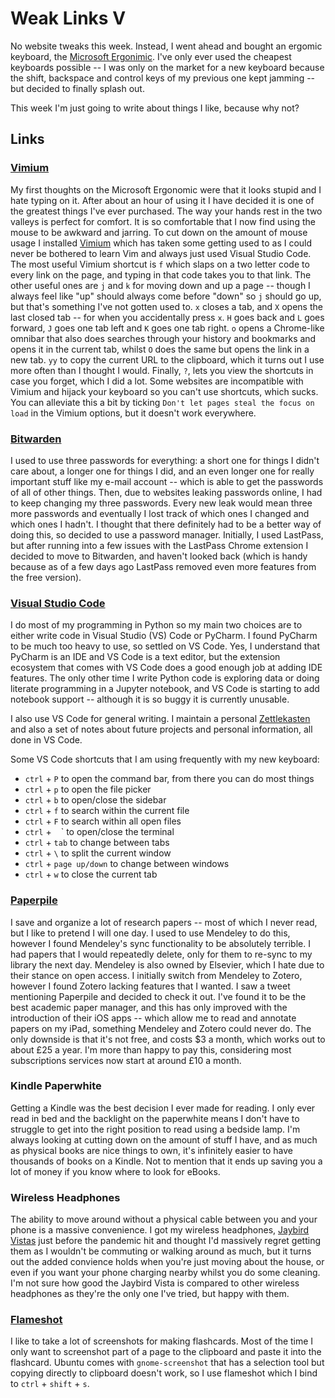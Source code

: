 # Weak Links V

No website tweaks this week. Instead, I went ahead and bought an ergomic keyboard, the [Microsoft Ergonimic](https://www.amazon.co.uk/dp/B07YGNN6N1). I've only ever used the cheapest keyboards possible -- I was only on the market for a new keyboard because the shift, backspace and control keys of my previous one kept jamming -- but decided to finally splash out.

This week I'm just going to write about things I like, because why not?

## Links

### [Vimium](https://github.com/philc/vimium/)

My first thoughts on the Microsoft Ergonomic were that it looks stupid and I hate typing on it. After about an hour of using it I have decided it is one of the greatest things I've ever purchased. The way your hands rest in the two valleys is perfect for comfort. It is so comfortable that I now find using the mouse to be awkward and jarring. To cut down on the amount of mouse usage I installed [Vimium](https://github.com/philc/vimium/) which has taken some getting used to as I could never be bothered to learn Vim and always just used Visual Studio Code. The most useful Vimium shortcut is `f` which slaps on a two letter code to every link on the page, and typing in that code takes you to that link. The other useful ones are `j` and `k` for moving down and up a page -- though I always feel like "up" should always come before "down" so `j` should go up, but that's something I've not gotten used to. `x` closes a tab, and `X` opens the last closed tab -- for when you accidentally press `x`. `H` goes back and `L` goes forward, `J` goes one tab left and `K` goes one tab right. `o` opens a Chrome-like omnibar that also does searches through your history and bookmarks and opens it in the current tab, whilst `O` does the same but opens the link in a new tab. `yy` to copy the current URL to the clipboard, which it turns out I use more often than I thought I would. Finally, `?`, lets you view the shortcuts in case you forget, which I did a lot. Some websites are incompatible with Vimium and hijack your keyboard so you can't use shortcuts, which sucks. You can alleviate this a bit by ticking `Don't let pages steal the focus on load` in the Vimium options, but it doesn't work everywhere.

### [Bitwarden](https://bitwarden.com/)

I used to use three passwords for everything: a short one for things I didn't care about, a longer one for things I did, and an even longer one for really important stuff like my e-mail account -- which is able to get the passwords of all of other things. Then, due to websites leaking passwords online, I had to keep changing my three passwords. Every new leak would mean three more passwords and eventually I lost track of which ones I changed and which ones I hadn't. I thought that there definitely had to be a better way of doing this, so decided to use a password manager. Initially, I used LastPass, but after running into a few issues with the LastPass Chrome extension I decided to move to Bitwarden, and haven't looked back (which is handy because as of a few days ago LastPass removed even more features from the free version).

### [Visual Studio Code](https://code.visualstudio.com/)

I do most of my programming in Python so my main two choices are to either write code in Visual Studio (VS) Code or PyCharm. I found PyCharm to be much too heavy to use, so settled on VS Code. Yes, I understand that PyCharm is an IDE and VS Code is a text editor, but the extension ecosystem that comes with VS Code does a good enough job at adding IDE features. The only other time I write Python code is exploring data or doing literate programming in a Jupyter notebook, and VS Code is starting to add notebook support -- although it is so buggy it is currently unusable.

I also use VS Code for general writing. I maintain a personal [Zettlekasten](https://en.wikipedia.org/wiki/Zettelkasten) and also a set of notes about future projects and personal information, all done in VS Code.

Some VS Code shortcuts that I am using frequently with my new keyboard:

* `ctrl` + `P` to open the command bar, from there you can do most things
* `ctrl` + `p` to open the file picker
* `ctrl` + `b` to open/close the sidebar
* `ctrl` + `f` to search within the current file
* `ctrl` + `F` to search within all open files
* `ctrl` + ` ` ` to open/close the terminal
* `ctrl` + `tab` to change between tabs
* `ctrl` + `\` to split the current window
* `ctrl` + `page up/down` to change between windows
* `ctrl` + `w` to close the current tab

### [Paperpile](https://paperpile.com/)

I save and organize a lot of research papers -- most of which I never read, but I like to pretend I will one day. I used to use Mendeley to do this, however I found Mendeley's sync functionality to be absolutely terrible. I had papers that I would repeatedly delete, only for them to re-sync to my library the next day. Mendeley is also owned by Elsevier, which I hate due to their stance on open access. I initially switch from Mendeley to Zotero, however I found Zotero lacking features that I wanted. I saw a tweet mentioning Paperpile and decided to check it out. I've found it to be the best academic paper manager, and this has only improved with the introduction of their iOS apps -- which allow me to read and annotate papers on my iPad, something Mendeley and Zotero could never do. The only downside is that it's not free, and costs $3 a month, which works out to about £25 a year. I'm more than happy to pay this, considering most subscriptions services now start at around £10 a month.

### Kindle Paperwhite

Getting a Kindle was the best decision I ever made for reading. I only ever read in bed and the backlight on the paperwhite means I don't have to struggle to get into the right position to read using a bedside lamp. I'm always looking at cutting down on the amount of stuff I have, and as much as physical books are nice things to own, it's infinitely easier to have thousands of books on a Kindle. Not to mention that it ends up saving you a lot of money if you know where to look for eBooks.

### Wireless Headphones

The ability to move around without a physical cable between you and your phone is a massive convenience. I got my wireless headphones, [Jaybird Vistas](https://www.amazon.co.uk/dp/B07VP91M7D) just before the pandemic hit and thought I'd massively regret getting them as I wouldn't be commuting or walking around as much, but it turns out the added convience holds when you're just moving about the house, or even if you want your phone charging nearby whilst you do some cleaning. I'm not sure how good the Jaybird Vista is compared to other wireless headphones as they're the only one I've tried, but happy with them.

### [Flameshot](https://github.com/flameshot-org/flameshot)

I like to take a lot of screenshots for making flashcards. Most of the time I only want to screenshot part of a page to the clipboard and paste it into the flashcard. Ubuntu comes with `gnome-screenshot` that has a selection tool but copying directly to clipboard doesn't work, so I use flameshot which I bind to `ctrl` + `shift` + `s`.